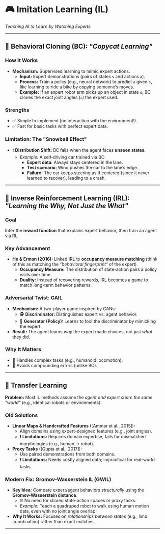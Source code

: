 # 🎮 Imitation Learning (IL)
*Teaching AI to Learn by Watching Experts*

---

## 🧠 Behavioral Cloning (BC): *"Copycat Learning"*

### How It Works
- **Mechanism:** Supervised learning to mimic expert actions.
  - **Input:** Expert demonstrations (pairs of states `s` and actions `a`).
  - **Process:** Train a policy (e.g., neural network) to predict `a` given `s`, like learning to ride a bike by copying someone’s moves.
  - **Example:** If an expert robot arm picks up an object in state `s`, BC clones the exact joint angles (`a`) the expert used.

### Strengths
- ✅ Simple to implement (no interaction with the environment!).
- ✅ Fast for basic tasks with perfect expert data.

### Limitation: The "Snowball Effect"
- ❗ **Distribution Shift:** BC fails when the agent faces **unseen states**.
  - *Example:* A self-driving car trained via BC:
    - **Expert data:** Always stays centered in the lane.
    - **Test scenario:** Wind pushes the car to the lane’s edge.
    - **Failure:** The car keeps steering as if centered (since it never learned to recover), leading to a crash.

---

## 🔄 Inverse Reinforcement Learning (IRL): *"Learning the Why, Not Just the What"*

### Goal
Infer the **reward function** that explains expert behavior, then train an agent via RL.

### Key Advancement
- **Ho & Ermon (2016):** Linked IRL to **occupancy measure matching** (think of this as matching the *"behavioral fingerprint"* of the expert).
  - **Occupancy Measure:** The distribution of state-action pairs a policy visits over time.
  - **Duality:** Instead of recovering rewards, IRL becomes a game to match long-term behavior patterns.

### Adversarial Twist: GAIL
- **Mechanism:** A two-player game inspired by GANs:
  - 🕵️ **Discriminator:** Distinguishes expert vs. agent behavior.
  - 🤖 **Generator (Policy):** Learns to fool the discriminator by mimicking the expert.
- **Result:** The agent learns *why* the expert made choices, not just *what* they did.

### Why It Matters
- 🌟 Handles complex tasks (e.g., humanoid locomotion).
- 🌟 Avoids compounding errors (unlike BC).

---

## 🚀 Transfer Learning

**Problem:** Most IL methods assume the *agent and expert share the same "world"* (e.g., identical robots or environments).

### Old Solutions
- **Linear Maps & Handcrafted Features** ([Ammar et al., 2015]):
  - Align domains using expert-designed features (e.g., joint angles).
  - ❗ **Limitations:** Requires domain expertise; fails for mismatched morphologies (e.g., human → robot).
- **Proxy Tasks** ([Gupta et al., 2017]):
  - Use paired demonstrations from both domains.
  - ❗ **Limitations:** Needs costly aligned data; impractical for real-world tasks.

### Modern Fix: Gromov-Wasserstein IL (GWIL)
- **Key Idea:** Compare expert/agent behaviors *structurally* using the **Gromov-Wasserstein distance**.
  - 🌐 No need for shared state-action spaces or proxy tasks.
  - *Example:* Teach a quadruped robot to walk using human motion data, even with no joint angle overlap!
- **Why It Works:** Focuses on *relationships between states* (e.g., limb coordination) rather than exact matches.


---
